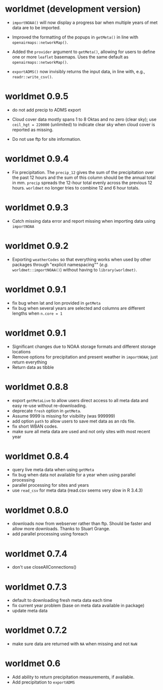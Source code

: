 # worldmet (development version)

- `importNOAA()` will now display a progress bar when multiple years of met data are to be imported.

- Improved the formatting of the popups in `getMeta()` in line with `openairmaps::networkMap()`.

- Added the `provider` argument to `getMeta()`, allowing for users to define one or more `leaflet` basemaps. Uses the same default as `openairmaps::networkMap()`.

- `exportADMS()` now invisibly returns the input data, in line with, e.g., `readr::write_csv()`.

# worldmet 0.9.5

- do not add precip to ADMS export

- Cloud cover data mostly spans 1 to 8 Oktas and no zero (clear sky); use `ceil_hgt = 220000` (unlimited) to indicate clear sky when cloud cover is reported as missing.

- Do not use ftp for site information.

# worldmet 0.9.4

- Fix precipitation. The `precip_12` gives the sum of the precipitation over the past 12 hours and the sum of this column should be the annual total in mm. `precip` spreads the 12-hour total evenly across the previous 12 hours. `worldmet` no longer tries to combine 12 and 6 hour totals.

# worldmet 0.9.3

- Catch missing data error and report missing when importing data using `importNOAA`

# worldmet 0.9.2

- Exporting `weatherCodes` so that everything works when used by other 
packages through "explicit namespacing"" (_e.g._ `worldmet::importNOAA()`)
without having to `library(worldmet)`.

# worldmet 0.9.1

- fix bug when lat and lon provided in `getMeta`
- fix bug when several years are selected and columns are different lengths when `n.core = 1`

# worldmet 0.9.1

- Significant changes due to NOAA storage formats and different storage locations
- Remove options for precipitation and present weather in `importNOAA`; just return everything
- Return data as tibble

# worldmet 0.8.8

- export `getMetaLive` to allow users direct access to all meta data and easy re-use without re-downloading.
- deprecate `fresh` option in `getMeta`.
- Assume 9999 is missing for visibility (was 999999)
- add option `path` to allow users to save met data as an rds file.
- fix short WBAN codes.
- make sure all meta data are used and not only sites with most recent year

# worldmet 0.8.4

- query live meta data when using `getMeta`
- fix bug when data not available for a year when using parallel processing
- parallel processing for sites and years
- use `read_csv` for meta data (read.csv seems very slow in R 3.4.3)

# worldmet 0.8.0

- downloads now from webserver rather than ftp. Should be faster and allow more downloads. Thanks to Stuart Grange.
- add parallel processing using foreach

# worldmet 0.7.4

- don't use closeAllConnections()

# worldmet 0.7.3

- default to downloading fresh meta data each time
- fix current year problem (base on meta data available in package)
- update meta data

# worldmet 0.7.2

- make sure data are returned with `NA` when missing and not `NaN`

# worldmet 0.6 

- Add ability to return precipitation measurements, if available.
- Add precipitation to `exportADMS`

